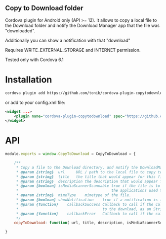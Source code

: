 ## Copy to Download folder

Cordova plugin for Android only (API >= 12). It allows to copy a local file to the Download folder and notify the
Download Manager app that the file was "downloaded".

Additionally you can show a notification with that "download"

Requires WRITE_EXTERNAL_STORAGE and INTERNET permission.

Tested only with Cordova 6.1

# Installation

```bash
cordova plugin add https://github.com/tonib/cordova-plugin-copytodownload.git
```

or add to your config.xml file:

```xml
<widget ...>
    <plugin name="cordova-plugin-copytodownload" spec="https://github.com/tonib/cordova-plugin-copytodownload.git#1.0" />
</widget>
```

# API

```javascript
module.exports = window.CopyToDownload = CopyToDownload = {

    /**
     * Copy a file to the Download directory, and notify the DownloadManager of that file.
     * @param {string}  url     URL / path to the local file to copy to the Download directory.
     * @param {string}  title   the title that would appear for this file in Downloads App.
     * @param {string}  description the description that would appear for this file in Downloads App.
     * @param {boolean} isMediaScannerScannable true if the file is to be scanned by MediaScanner. Files scanned by MediaScanner appear in 
     *                                          the applications used to view media (for example, Gallery app).
     * @param {string}  mimeType    mimetype of the file.
     * @param {boolean} showNotification    true if a notification is to be sent, false otherwise
     * @param {function}    callbackSuccess Callback to call if the call was OK. A parameter will be passed with the id given by the Download Manager 
     *                                      to the download, as an String
     * @param {function}    callbackError   Callback to call if the call did fail. A parameter with the error will be passed
     */
    copyToDownload: function( url, title, description, isMediaScannerScannable, mimeType, showNotification , callbackSuccess, callbackError );

}
```
